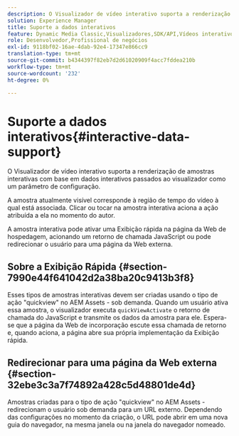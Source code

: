 ```yaml
---
description: O Visualizador de vídeo interativo suporta a renderização de amostras interativas com base em dados interativos passados ao visualizador como um parâmetro de configuração.
solution: Experience Manager
title: Suporte a dados interativos
feature: Dynamic Media Classic,Visualizadores,SDK/API,Vídeos interativos
role: Desenvolvedor,Profissional de negócios
exl-id: 9118bf02-16ae-4dab-92e4-17347e866cc9
translation-type: tm+mt
source-git-commit: b4344397f82eb7d2d61020909f4acc7fddea210b
workflow-type: tm+mt
source-wordcount: '232'
ht-degree: 0%

---
```


# Suporte a dados interativos{#interactive-data-support}

O Visualizador de vídeo interativo suporta a renderização de amostras interativas com base em dados interativos passados ao visualizador como um parâmetro de configuração.

A amostra atualmente visível corresponde à região de tempo do vídeo à qual está associada. Clicar ou tocar na amostra interativa aciona a ação atribuída a ela no momento do autor.

A amostra interativa pode ativar uma Exibição rápida na página da Web de hospedagem, acionando um retorno de chamada JavaScript ou pode redirecionar o usuário para uma página da Web externa.

## Sobre a Exibição Rápida {#section-7990e44f641042d2a38ba20c9413b3f8}

Esses tipos de amostras interativas devem ser criadas usando o tipo de ação &quot;quickview&quot; no AEM Assets - sob demanda. Quando um usuário ativa essa amostra, o visualizador executa `quickViewActivate` o retorno de chamada do JavaScript e transmite os dados da amostra para ele. Espera-se que a página da Web de incorporação escute essa chamada de retorno e, quando aciona, a página abre sua própria implementação da Exibição rápida.

## Redirecionar para uma página da Web externa {#section-32ebe3c3a7f74892a428c5d48801de4d}

Amostras criadas para o tipo de ação &quot;quickview&quot; no AEM Assets - redirecionam o usuário sob demanda para um URL externo. Dependendo das configurações no momento da criação, o URL pode abrir em uma nova guia do navegador, na mesma janela ou na janela do navegador nomeado.
